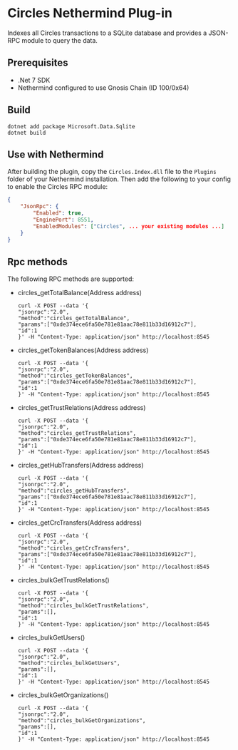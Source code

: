 # Circles Nethermind Plug-in
Indexes all Circles transactions to a SQLite database and provides a JSON-RPC module to query the data.

## Prerequisites
* .Net 7 SDK
* Nethermind configured to use Gnosis Chain (ID 100/0x64)

## Build
```shell
dotnet add package Microsoft.Data.Sqlite
dotnet build
```

## Use with Nethermind
After building the plugin, copy the `Circles.Index.dll` file to the `Plugins` folder of your Nethermind installation. Then add the following to your config to enable the Circles RPC module:
```json
{
    "JsonRpc": {
        "Enabled": true,
        "EnginePort": 8551,
        "EnabledModules": ["Circles", ... your existing modules ...]
    }
}
```

## Rpc methods
The following RPC methods are supported:
* circles_getTotalBalance(Address address)
    ```shell
    curl -X POST --data '{
    "jsonrpc":"2.0",
    "method":"circles_getTotalBalance",
    "params":["0xde374ece6fa50e781e81aac78e811b33d16912c7"],
    "id":1
    }' -H "Content-Type: application/json" http://localhost:8545
    ```
* circles_getTokenBalances(Address address)
    ```shell
    curl -X POST --data '{
    "jsonrpc":"2.0",
    "method":"circles_getTokenBalances",
    "params":["0xde374ece6fa50e781e81aac78e811b33d16912c7"],
    "id":1
    }' -H "Content-Type: application/json" http://localhost:8545
    ```
* circles_getTrustRelations(Address address)
    ```shell
    curl -X POST --data '{
    "jsonrpc":"2.0",
    "method":"circles_getTrustRelations",
    "params":["0xde374ece6fa50e781e81aac78e811b33d16912c7"],
    "id":1
    }' -H "Content-Type: application/json" http://localhost:8545
    ```
* circles_getHubTransfers(Address address)
    ```shell
    curl -X POST --data '{
    "jsonrpc":"2.0",
    "method":"circles_getHubTransfers",
    "params":["0xde374ece6fa50e781e81aac78e811b33d16912c7"],
    "id":1
    }' -H "Content-Type: application/json" http://localhost:8545
    ```
* circles_getCrcTransfers(Address address)
    ```shell
    curl -X POST --data '{
    "jsonrpc":"2.0",
    "method":"circles_getCrcTransfers",
    "params":["0xde374ece6fa50e781e81aac78e811b33d16912c7"],
    "id":1
    }' -H "Content-Type: application/json" http://localhost:8545
    ```
* circles_bulkGetTrustRelations()
    ```shell
    curl -X POST --data '{
    "jsonrpc":"2.0",
    "method":"circles_bulkGetTrustRelations",
    "params":[],
    "id":1
    }' -H "Content-Type: application/json" http://localhost:8545
    ```
* circles_bulkGetUsers()
    ```shell
    curl -X POST --data '{
    "jsonrpc":"2.0",
    "method":"circles_bulkGetUsers",
    "params":[],
    "id":1
    }' -H "Content-Type: application/json" http://localhost:8545
    ```
* circles_bulkGetOrganizations()
    ```shell
    curl -X POST --data '{
    "jsonrpc":"2.0",
    "method":"circles_bulkGetOrganizations",
    "params":[],
    "id":1
    }' -H "Content-Type: application/json" http://localhost:8545
    ```
